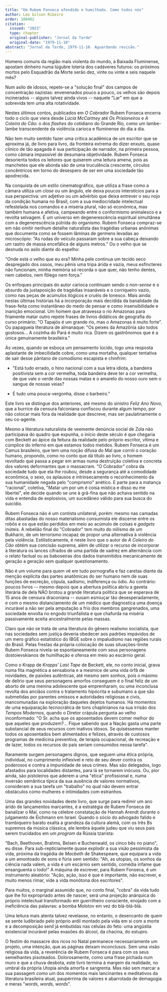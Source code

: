 ```yaml
---
title: "Um Rubem Fonseca ofendido e humilhado. Como todos nós"
author: Leo Gilson Ribeiro
order: 100402
citation:
  issued: "2023"
  type: chapter
  original-publisher: "Jornal da Tarde"
  original-date: "1979-11-10"
abstract: "Jornal da Tarde, 1979-11-10. Aguardando revisão."
---
```


Homens comuns da região mais violenta do mundo, a Baixada Fluminense, apostam dinheiro numa lúgubre loteria dos cadáveres futuros: os próximos mortos pelo Esquadrão da Morte serão dez, vinte ou vinte e seis naquele mês?

Num asilo de idosos, repete-se a "solução final" dos campos de concentração nazistas: envenenados pouco a pouco, os velhos são depois incinerados -- alguns talvez ainda vivos -- naquele "Lar" em que a sobrevida tem uma alta rotatividade.

Nestes últimos contos, publicados em *O Cobrador* Rubem Fonseca encerra todo o ciclo que viera desde *Lúcia McCartney* até *Os Prisioneiros* e *A Coleira do Cão*: o dos *flashes* do cotidiano do Grande Rio, como um lambe-lambe transcendente da violência carioca e fluminense do dia a dia.

Não tem muito sentido fazer uma crítica acadêmica de um escritor que se aproxima já, de livro para livro, da fronteira extrema do dizer enxuto, quase clínico de tão apagada é sua participação de narrador, na primeira pessoa, como câmara impassível de desumana objetividade. Rubem Fonseca desorienta todos os leitores que quiserem uma leitura amena, pois as manchetes que ele aborda são de uma truculência crescente, círculos concêntricos em torno do desespero de ser em uma sociedade tão apodrecida.

Na conquista de um estilo cinematográfico, que utiliza a frase como a câmara utiliza um *close* ou um ângulo, ele deixa poucos interstícios para a sua perspectiva: um adjetivo ou um advérbio que deixa entrever o seu nojo da condição humana no Brasil, com a sua mediocridade intelectual refestelada nos comandos e a miséria plural, não só econômica, mas também humana e afetiva, campeando entre o conformismo animalesco e a revolta selvagem. É um universo em degenerescência espiritual simultânea com a degenerescência pútrida do organismo. Rubem Fonseca compraz-se em não omitir nenhum detalhe naturalista das tragédias urbanas anônimas que documenta como se fossem lâminas de germens levadas ao microscópio: "As rodas do veículo passaram sobre a sua cabeça deixando um rastro de massa encefálica de alguns metros." Ou o velho que se desnuda no asilo diante do espelho:

"Onde está o velho que eu era? Minha pele continua um tecido seco despregado dos ossos, meu pênis uma tripa árida e vazia, meus esfíncteres não funcionam, minha memória só recorda o que quer, não tenho dentes, nem cabelos, nem fôlego nem força."

Os enfoques principais do autor carioca continuam sendo o *non-sense* e o absurdo da justaposição de tragédias insanáveis e o corriqueiro vazio, como nas peças de acúmulos ilógicos e cruéis de Ionesco. Mais ainda: nestas últimas histórias há a incorporação mais decidida da banalidade da frase-feita como instantâneo do medo de pensar e como insensibilidade e inanição emocional. Um homem que atravessa o rio Amazonas para friamente matar outro repete frases de livros didáticos de geografia do curso primário: "O Tapajós é um grande rio, mas o Amazonas é muito forte". Ou papagueia literatura de almanaque: "Os peixes da Amazônia são todos gostosos... A cozinha do Pará é muito rica. Dizem os gastrônomos que é a única genuinamente brasileira."

Às vezes, quando se esboça um pensamento lúcido, logo uma resposta aplastante de imbecilidade cobre, como uma mortalha, qualquer tentativa de sair desse pântano de comodismo escapista e chinfrim:

- "Está tudo errado, o hino nacional com a sua letra idiota, a bandeira positivista sem a cor vermelha, toda bandeira deve ter a cor vermelha, de que vale o verde das nossas matas e o amarelo do nosso ouro sem o sangue de nossas veias?

- É tudo uma pouca-vergonha, disse o barbeiro."

Este livro se distingue dos anteriores, até mesmo do sinistro *Feliz Ano Novo*, que a burrice da censura falconiana confiscou durante algum tempo, por não colocar mais fora da realidade que descreve, mas ser paulatinamente o seu co-agente.

Mesmo a literatura naturalista de veemente denúncia social de Zola não participava do quadro que expunha, o início deste século é que chegaria com Beckett ao ápice da feitura da realidade pelo próprio escritor, vítima e cúmplice do inferno em que estamos todos metidos. Rubem Fonseca é um Camus brasileiro, que tem uma noção difusa do Mal que corrói o coração humano, propondo, como no conto que dá título ao livro, o homem revoltado que passa a pegar em armas numa destruição coletiva e concreta dos valores deformantes que o massacram. "O Cobrador" cobra da sociedade tudo que ela lhe roubou, desde a segurança até a comodidade econômica, o sexo, os aplausos e intrinsecamente o reconhecimento da sua humanidade negada pelo "comprismo" anético. E parte para a matança "racional", coletiva, "Matar um por um é coisa mística e disso eu me libertei", ele decide quando se une à grã-fina que não achava sentido na vida e entendia de explosivos, um sucedâneo válido para sua busca do suicídio.

Rubem Fonseca não é um contista unilateral, porém: mesmo nas camadas ditas abastadas do nosso materialismo consumista ele discerne entre os robôs e os que estão perdidos em meio ao acúmulo de coisas e *gadgets* inúteis. A rebelião final do "Cobrador" tem muito do niilismo de um Bukharin, de um terrorismo incapaz de propor uma alternativa à violência pela violência. Estilisticamente, é neste livro que o autor de *A Coleira do Cão* obtém sua concisão suprema, além de utilizar o recurso de incorporar à literatura os lances cifrados de uma partida de xadrez em alternância com o relato factual ou as baboseiras dos dados transmitidos mecanicamente de geração a geração sem qualquer questionamento.

Não é um volume para quem vê em tudo pornografia e faz caretas diante da menção explícita das partes anatômicas do ser humano nem de suas funções de excreção, cópula, sadismo, indiferença ou ódio. Ao contrário: poucos livros -- mesmo depois que a abertura política abriu a gaveta literária de dela NÃO brotou a grande literatura política que se esperava de 15 anos de censura draconiana -- ousam esmiuçar tão desesperadamente, e com o mesmo distanciamento de um médico que diagnostica uma doença incurável a não ser pela amputação a frio dos membros gangrenados, uma sociedade envolta no engodo triunfalista e que chafurda na miséria passivamente aceita ancestralmente pelas massas.

Claro que não se trata de uma literatura do gênero realismo socialista, que nas sociedades sem justiça deveria obedecer aos padrões impávidos de um mero gráfico estatístico do IBGE sobre o impaludismo nas regiões rurais do Brasil. Pelas frestas da própria colocação de suas situações-limite Rubem Fonseca nivela-se espontaneamente com seus personagens dostoievskianos de humilhação e ofensa em meio ao escárnio geral.

Como o Krapp de *Krapps' Last Tape* de Beckett, ele, no conto inicial, grava numa fita magnética a sensaboria e a mesmice de uma vida órfã de novidades, de paixões autênticas, até mesmo sem sonhos, pois o máximo de delírio que seus personagens amorfos conseguem é o final feliz de um aborto de uma menina adolescente que emprenharam, ou uma inconclusa revolta dos anciãos contra o tratamento hipócrita e subumano a que são submetidas por parentes omissos e autoridades religiosas e civis, mancomunadas na exploração daqueles dejetos humanos. Há momentos de uma equiparação tecnocrática de tons chaplinianos na sua irrisão dos *Tempos Modernos*, quando o Diretor crápula pergunta ao velho inconformado: "O Sr. acha que os aposentados devem comer melhor do que aqueles que produzem?... Fique sabendo que a Nação gasta uma parte substancial de seus recursos com inativos idosos. Se quiséssemos manter todos os aposentados bem alimentados e felizes, através de custosos programas de medicina preventiva, de terapia ocupacional, de recreação e de lazer, todos os recursos do país seriam consumidos nessa tarefa".

Raramente surgem personagens dignos, que seguem uma ética própria, individual, no cumprimento inflexível e reto de seu dever contra os poderosos e contra a impunidade de seus crimes. Mas são delegados, logo afastados para localidades distantes, para lá se tornarem inócuos. Ou, pior ainda, são pistoleiros que aderem a uma "ética" profissional e, numa inversão semântica típica da sua ausência de valores normativos, consideram a sua tarefa um "trabalho" no qual não devem entrar obstáculos como mulheres e intimidades com estranhos.

Uma das grandes novidades deste livro, que surge para redimir um ano árido de lançamentos marcantes, é a estratégia de Rubem Fonseca de banalizar o Mal, como na célebre constatação de Hannah Arendt durante o julgamento de Eichmann em Israel. Quando o sócio do advogado falido e trambiqueiro barato exalta a grandeza da cultura alemã, com os três Bs supremos da música clássica, ele lembra àquele judeu que viu seus pais serem trucidados em um *progrom* da Rússia tzarista:

"Bach, Beethoven, Brahms, Belsen e Buchenwald, os cinco bês no piano", eu disse. Para sub-repticiamente quase explodir a sua visão pessimista da vida, próxima da tragédia de *Macbeth* de Shakespeare, que equipara a vida a um amontoado de sons e fúria sem sentido: "Ah, as utopias, os sonhos da ciência nada valem, a vida é um escárnio sem sentido, comédia infame que ensanguenta o lodo!" A máquina de escrever, para Rubem Fonseca, é um instrumento aleatório: "Ação, ação, isso é que é importante, não escrever, e muito menos rimar, vide a vida monótona dos escritores".

Para muitos, o marginal assumido que, no conto final, "cobra" da vida tudo que lhe foi expropriado antes de nascer, será uma projeção anárquica do próprio intelectual transformado em guerrilheiro consciente, enojado com a ineficiência das palavras: a bomba Molotov em vez do blá-blá-blá.

Uma leitura mais atenta talvez revelasse, no entanto, o desencanto de quem se sente ludibriado pelo próprio ardil montado pela vida em si com a morte e a decomposição senil já embutidas nas células do feto: uma angústia existencial incurável pelas evasões do álcool, da chacina, do estupro.

O festim do massacre dos ricos no Natal permanece necessariamente um projeto, uma intenção, que as páginas deixam inconclusos. Sem uma visão religiosa da vida, a reverência de Rubem Fonseca é para com os seus semelhantes pisoteados. Dolorosamente, como uma frase pichada num muro e que a chuva desbota, este livro termina à margem da realidade, no umbral da própria Utopia ainda amorfa e sangrenta. Mas não sem marcar a sua passagem como um dos momentos mais lancinantes e meditativos da literatura brasileira atual, paupérrima de valores e abarrotada de demagogia e meras "*words, words, words*".
